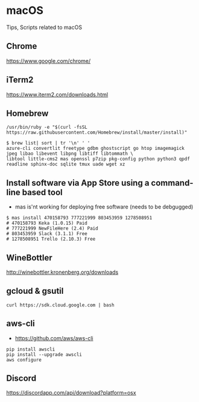# macOS
Tips, Scripts related to macOS


## Chrome
https://www.google.com/chrome/

## iTerm2
https://www.iterm2.com/downloads.html

## Homebrew
```
/usr/bin/ruby -e "$(curl -fsSL https://raw.githubusercontent.com/Homebrew/install/master/install)"
```

```
$ brew list| sort | tr '\n' ' '
azure-cli convertlit freetype gdbm ghostscript go htop imagemagick jpeg libao libevent libpng libtiff libtommath \
libtool little-cms2 mas openssl p7zip pkg-config python python3 qpdf readline sphinx-doc sqlite tmux uade wget xz
```

## Install software via App Store using a command-line based tool
* mas is'nt working for deploying free software (needs to be debgugged)
```
$ mas install 470158793 777221999 803453959 1278508951
# 470158793 Keka (1.0.15) Paid
# 777221999 NewFileHere (2.4) Paid
# 803453959 Slack (3.1.1) Free
# 1278508951 Trello (2.10.3) Free
```

## WineBottler
http://winebottler.kronenberg.org/downloads

## gcloud & gsutil
```
curl https://sdk.cloud.google.com | bash
```

## aws-cli
* https://github.com/aws/aws-cli
```
pip install awscli
pip install --upgrade awscli
aws configure
```

## Discord
https://discordapp.com/api/download?platform=osx
